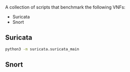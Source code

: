 A collection of scripts that benchmark the following VNFs:

 * Suricata
 * Snort

## Suricata

```bash
python3 -m suricata.suricata_main
```

## Snort
